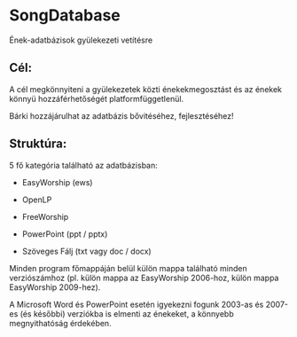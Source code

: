 ﻿# SongDatabase
Ének-adatbázisok gyülekezeti vetítésre

## Cél: 

A cél megkönnyiteni a gyülekezetek közti énekekmegosztást és az énekek könnyü hozzáférhetőségét platformfüggetlenül. 


Bárki hozzájárulhat az adatbázis bővitéséhez, fejlesztéséhez!


## Struktúra:

5 fő kategória található az adatbázisban:

- EasyWorship (ews)

- OpenLP

- FreeWorship

- PowerPoint (ppt / pptx)

- Szöveges Fálj (txt vagy doc / docx)


Minden program főmappáján belül külön mappa található minden verziószámhoz (pl. külön mappa az EasyWorship 2006-hoz, külön mappa EasyWorship 2009-hez).

A Microsoft Word és PowerPoint esetén igyekezni fogunk 2003-as és 2007-es (és későbbi) verziókba is elmenti az énekeket, a könnyebb megnyithatóság érdekében.